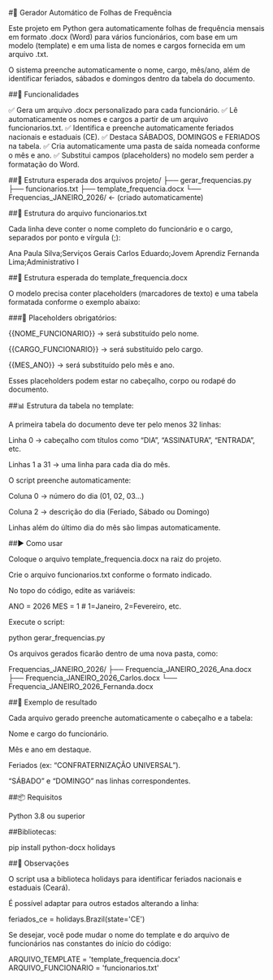 #📄 Gerador Automático de Folhas de Frequência

Este projeto em Python gera automaticamente folhas de frequência mensais em formato .docx (Word) para vários funcionários, com base em um modelo (template) e em uma lista de nomes e cargos fornecida em um arquivo .txt.

O sistema preenche automaticamente o nome, cargo, mês/ano, além de identificar feriados, sábados e domingos dentro da tabela do documento.

##🧰 Funcionalidades

✅ Gera um arquivo .docx personalizado para cada funcionário.
✅ Lê automaticamente os nomes e cargos a partir de um arquivo funcionarios.txt.
✅ Identifica e preenche automaticamente feriados nacionais e estaduais (CE).
✅ Destaca SÁBADOS, DOMINGOS e FERIADOS na tabela.
✅ Cria automaticamente uma pasta de saída nomeada conforme o mês e ano.
✅ Substitui campos (placeholders) no modelo sem perder a formatação do Word.

##📁 Estrutura esperada dos arquivos
projeto/
├── gerar_frequencias.py
├── funcionarios.txt
├── template_frequencia.docx
└── Frequencias_JANEIRO_2026/   ← (criado automaticamente)

##🧾 Estrutura do arquivo funcionarios.txt

Cada linha deve conter o nome completo do funcionário e o cargo, separados por ponto e vírgula (;):

Ana Paula Silva;Serviços Gerais
Carlos Eduardo;Jovem Aprendiz
Fernanda Lima;Administrativo I

##🧩 Estrutura esperada do template_frequencia.docx

O modelo precisa conter placeholders (marcadores de texto) e uma tabela formatada conforme o exemplo abaixo:

###🔖 Placeholders obrigatórios:

{{NOME_FUNCIONARIO}} → será substituído pelo nome.

{{CARGO_FUNCIONARIO}} → será substituído pelo cargo.

{{MES_ANO}} → será substituído pelo mês e ano.

Esses placeholders podem estar no cabeçalho, corpo ou rodapé do documento.

##📊 Estrutura da tabela no template:

A primeira tabela do documento deve ter pelo menos 32 linhas:

Linha 0 → cabeçalho com títulos como “DIA”, “ASSINATURA”, “ENTRADA”, etc.

Linhas 1 a 31 → uma linha para cada dia do mês.

O script preenche automaticamente:

Coluna 0 → número do dia (01, 02, 03...)

Coluna 2 → descrição do dia (Feriado, Sábado ou Domingo)

Linhas além do último dia do mês são limpas automaticamente.

##▶️ Como usar

Coloque o arquivo template_frequencia.docx na raiz do projeto.

Crie o arquivo funcionarios.txt conforme o formato indicado.

No topo do código, edite as variáveis:

ANO = 2026
MES = 1  # 1=Janeiro, 2=Fevereiro, etc.


Execute o script:

python gerar_frequencias.py


Os arquivos gerados ficarão dentro de uma nova pasta, como:

Frequencias_JANEIRO_2026/
├── Frequencia_JANEIRO_2026_Ana.docx
├── Frequencia_JANEIRO_2026_Carlos.docx
└── Frequencia_JANEIRO_2026_Fernanda.docx

##🧩 Exemplo de resultado

Cada arquivo gerado preenche automaticamente o cabeçalho e a tabela:

Nome e cargo do funcionário.

Mês e ano em destaque.

Feriados (ex: “CONFRATERNIZAÇÃO UNIVERSAL”).

“SÁBADO” e “DOMINGO” nas linhas correspondentes.

##📦 Requisitos

Python 3.8 ou superior

##Bibliotecas:

pip install python-docx holidays

##🧠 Observações

O script usa a biblioteca holidays para identificar feriados nacionais e estaduais (Ceará).

É possível adaptar para outros estados alterando a linha:

feriados_ce = holidays.Brazil(state='CE')


Se desejar, você pode mudar o nome do template e do arquivo de funcionários nas constantes do início do código:

ARQUIVO_TEMPLATE = 'template_frequencia.docx'
ARQUIVO_FUNCIONARIO = 'funcionarios.txt'
